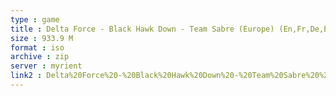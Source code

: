 ```yaml
---
type : game
title : Delta Force - Black Hawk Down - Team Sabre (Europe) (En,Fr,De,Es,It)
size : 933.9 M
format : iso
archive : zip
server : myrient
link2 : Delta%20Force%20-%20Black%20Hawk%20Down%20-%20Team%20Sabre%20%28Europe%29%20%28En%2CFr%2CDe%2CEs%2CIt%29
---
```

